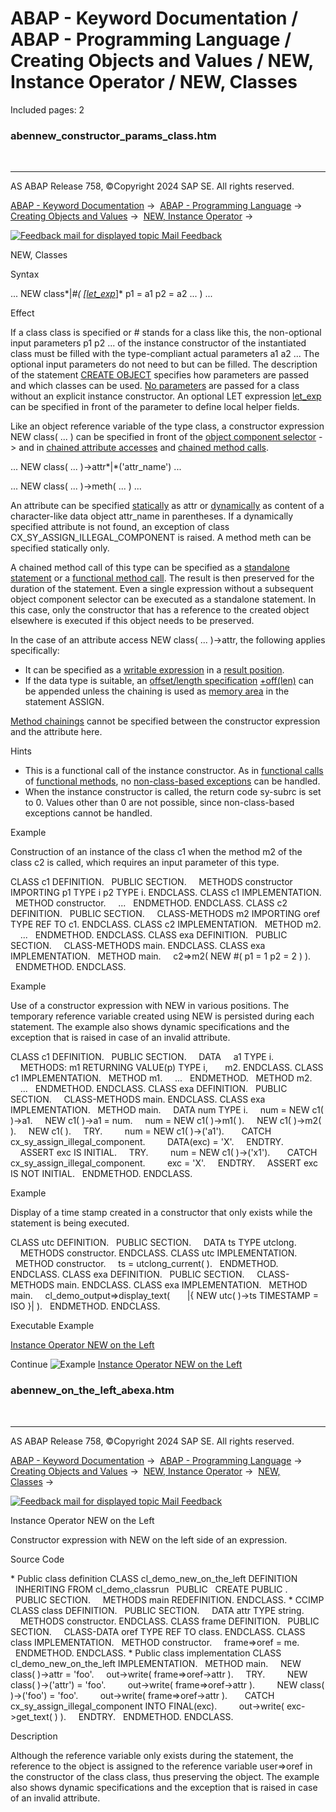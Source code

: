 # ABAP - Keyword Documentation / ABAP - Programming Language / Creating Objects and Values / NEW, Instance Operator / NEW, Classes

Included pages: 2


### abennew_constructor_params_class.htm

  

* * *

AS ABAP Release 758, ©Copyright 2024 SAP SE. All rights reserved.

[ABAP - Keyword Documentation](https://help.sap.com/doc/abapdocu_latest_index_htm/latest/en-US/abenabap.htm) →  [ABAP - Programming Language](https://help.sap.com/doc/abapdocu_latest_index_htm/latest/en-US/abenabap_reference.htm) →  [Creating Objects and Values](https://help.sap.com/doc/abapdocu_latest_index_htm/latest/en-US/abencreate_objects.htm) →  [NEW, Instance Operator](https://help.sap.com/doc/abapdocu_latest_index_htm/latest/en-US/abenconstructor_expression_new.htm) → 

 [![](Mail.gif?object=Mail.gif "Feedback mail for displayed topic") Mail Feedback](mailto:f1_help@sap.com?subject=Feedback%20on%20ABAP%20Documentation&body=Document:%20NEW%2C%20Classes%2C%20ABENNEW_CONSTRUCTOR_PARAMS_CLASS%2C%20758%0D%0A%0D%0AError:%0D%0A%0D%0A%0D%0A%0D%0ASuggestion%20for%20improvement:)

NEW, Classes

Syntax

... NEW class*|*#( *\[*[let\_exp](https://help.sap.com/doc/abapdocu_latest_index_htm/latest/en-US/abaplet.htm)*\]* p1 = a1 p2 = a2 ... ) ...

Effect

If a class class is specified or # stands for a class like this, the non-optional input parameters p1 p2 ... of the instance constructor of the instantiated class must be filled with the type-compliant actual parameters a1 a2 ... The optional input parameters do not need to but can be filled. The description of the statement [CREATE OBJECT](https://help.sap.com/doc/abapdocu_latest_index_htm/latest/en-US/abapcreate_object_parameters.htm) specifies how parameters are passed and which classes can be used. [No parameters](https://help.sap.com/doc/abapdocu_latest_index_htm/latest/en-US/abennew_constructor_params_initial.htm) are passed for a class without an explicit instance constructor. An optional LET expression [let\_exp](https://help.sap.com/doc/abapdocu_latest_index_htm/latest/en-US/abaplet.htm) can be specified in front of the parameter to define local helper fields.

Like an object reference variable of the type class, a constructor expression NEW class( ... ) can be specified in front of the [object component selector](https://help.sap.com/doc/abapdocu_latest_index_htm/latest/en-US/abenobject_component_select_glosry.htm "Glossary Entry") \-> and in [chained attribute accesses](https://help.sap.com/doc/abapdocu_latest_index_htm/latest/en-US/abenchained_attribute_acc_glosry.htm "Glossary Entry") and [chained method calls](https://help.sap.com/doc/abapdocu_latest_index_htm/latest/en-US/abenchained_method_call_glosry.htm "Glossary Entry").

... NEW class( ... )->attr*|*('attr\_name') ...

... NEW class( ... )->meth( ... ) ...

An attribute can be specified [statically](https://help.sap.com/doc/abapdocu_latest_index_htm/latest/en-US/abenobject_component_selector.htm) as attr or [dynamically](https://help.sap.com/doc/abapdocu_latest_index_htm/latest/en-US/abenobject_component_selector.htm) as content of a character-like data object attr\_name in parentheses. If a dynamically specified attribute is not found, an exception of class CX\_SY\_ASSIGN\_ILLEGAL\_COMPONENT is raised. A method meth can be specified statically only.

A chained method call of this type can be specified as a [standalone statement](https://help.sap.com/doc/abapdocu_latest_index_htm/latest/en-US/abapcall_method_static_chain.htm) or a [functional method call](https://help.sap.com/doc/abapdocu_latest_index_htm/latest/en-US/abapcall_method_functional.htm). The result is then preserved for the duration of the statement. Even a single expression without a subsequent object component selector can be executed as a standalone statement. In this case, only the constructor that has a reference to the created object elsewhere is executed if this object needs to be preserved.

In the case of an attribute access NEW class( ... )->attr, the following applies specifically:

-   It can be specified as a [writable expression](https://help.sap.com/doc/abapdocu_latest_index_htm/latest/en-US/abenwritable_expression_glosry.htm "Glossary Entry") in a [result position](https://help.sap.com/doc/abapdocu_latest_index_htm/latest/en-US/abenresult_position_glosry.htm "Glossary Entry").
-   If the data type is suitable, an [offset/length specification](https://help.sap.com/doc/abapdocu_latest_index_htm/latest/en-US/abenoffset_length_specific_glosry.htm "Glossary Entry") [+off(len)](https://help.sap.com/doc/abapdocu_latest_index_htm/latest/en-US/abenoffset_length.htm) can be appended unless the chaining is used as [memory area](https://help.sap.com/doc/abapdocu_latest_index_htm/latest/en-US/abapassign_mem_area_writable_exp.htm) in the statement ASSIGN.

[Method chainings](https://help.sap.com/doc/abapdocu_latest_index_htm/latest/en-US/abenmethod_chaining_glosry.htm "Glossary Entry") cannot be specified between the constructor expression and the attribute here.

Hints

-   This is a functional call of the instance constructor. As in [functional calls](https://help.sap.com/doc/abapdocu_latest_index_htm/latest/en-US/abapcall_method_functional.htm) of [functional methods](https://help.sap.com/doc/abapdocu_latest_index_htm/latest/en-US/abapmethods_functional.htm), no [non-class-based exceptions](https://help.sap.com/doc/abapdocu_latest_index_htm/latest/en-US/abenexceptions_non_class.htm) can be handled.
-   When the instance constructor is called, the return code sy-subrc is set to 0. Values other than 0 are not possible, since non-class-based exceptions cannot be handled.

Example

Construction of an instance of the class c1 when the method m2 of the class c2 is called, which requires an input parameter of this type.

CLASS c1 DEFINITION.
  PUBLIC SECTION.
    METHODS constructor IMPORTING p1 TYPE i p2 TYPE i.
ENDCLASS.
CLASS c1 IMPLEMENTATION.
  METHOD constructor.
    ...
  ENDMETHOD.
ENDCLASS.
CLASS c2 DEFINITION.
  PUBLIC SECTION.
    CLASS-METHODS m2 IMPORTING oref TYPE REF TO c1.
ENDCLASS.
CLASS c2 IMPLEMENTATION.
  METHOD m2.
    ...
  ENDMETHOD.
ENDCLASS.
CLASS exa DEFINITION.
  PUBLIC SECTION.
    CLASS-METHODS main.
ENDCLASS.
CLASS exa IMPLEMENTATION.
  METHOD main.
    c2=>m2( NEW #( p1 = 1 p2 = 2 ) ).
  ENDMETHOD.
ENDCLASS.

Example

Use of a constructor expression with NEW in various positions. The temporary reference variable created using NEW is persisted during each statement. The example also shows dynamic specifications and the exception that is raised in case of an invalid attribute.

CLASS c1 DEFINITION.
  PUBLIC SECTION.
    DATA     a1 TYPE i.
    METHODS: m1 RETURNING VALUE(p) TYPE i,
      m2.
ENDCLASS.
CLASS c1 IMPLEMENTATION.
  METHOD m1.
    ...
  ENDMETHOD.
  METHOD m2.
    ...
  ENDMETHOD.
ENDCLASS.
CLASS exa DEFINITION.
  PUBLIC SECTION.
    CLASS-METHODS main.
ENDCLASS.
CLASS exa IMPLEMENTATION.
  METHOD main.
    DATA num TYPE i.
    num = NEW c1( )->a1.
    NEW c1( )->a1 = num.
    num = NEW c1( )->m1( ).
    NEW c1( )->m2( ).
    NEW c1( ).
    TRY.
        num = NEW c1( )->('a1').
      CATCH cx\_sy\_assign\_illegal\_component.
        DATA(exc) = 'X'.
    ENDTRY.
    ASSERT exc IS INITIAL.
    TRY.
        num = NEW c1( )->('x1').
      CATCH cx\_sy\_assign\_illegal\_component.
        exc = 'X'.
    ENDTRY.
    ASSERT exc IS NOT INITIAL.
  ENDMETHOD.
ENDCLASS.

Example

Display of a time stamp created in a constructor that only exists while the statement is being executed.

CLASS utc DEFINITION.
  PUBLIC SECTION.
    DATA ts TYPE utclong.
    METHODS constructor.
ENDCLASS.
CLASS utc IMPLEMENTATION.
  METHOD constructor.
    ts = utclong\_current( ).
  ENDMETHOD.
ENDCLASS.
CLASS exa DEFINITION.
  PUBLIC SECTION.
    CLASS-METHODS main.
ENDCLASS.
CLASS exa IMPLEMENTATION.
  METHOD main.
    cl\_demo\_output=>display\_text(
      |{ NEW utc( )->ts TIMESTAMP = ISO }| ).
  ENDMETHOD.
ENDCLASS.

Executable Example

[Instance Operator NEW on the Left](https://help.sap.com/doc/abapdocu_latest_index_htm/latest/en-US/abennew_on_the_left_abexa.htm)

Continue
![Example](exa.gif "Example") [Instance Operator NEW on the Left](https://help.sap.com/doc/abapdocu_latest_index_htm/latest/en-US/abennew_on_the_left_abexa.htm)


### abennew_on_the_left_abexa.htm

  

* * *

AS ABAP Release 758, ©Copyright 2024 SAP SE. All rights reserved.

[ABAP - Keyword Documentation](https://help.sap.com/doc/abapdocu_latest_index_htm/latest/en-US/abenabap.htm) →  [ABAP - Programming Language](https://help.sap.com/doc/abapdocu_latest_index_htm/latest/en-US/abenabap_reference.htm) →  [Creating Objects and Values](https://help.sap.com/doc/abapdocu_latest_index_htm/latest/en-US/abencreate_objects.htm) →  [NEW, Instance Operator](https://help.sap.com/doc/abapdocu_latest_index_htm/latest/en-US/abenconstructor_expression_new.htm) →  [NEW, Classes](https://help.sap.com/doc/abapdocu_latest_index_htm/latest/en-US/abennew_constructor_params_class.htm) → 

 [![](Mail.gif?object=Mail.gif "Feedback mail for displayed topic") Mail Feedback](mailto:f1_help@sap.com?subject=Feedback%20on%20ABAP%20Documentation&body=Document:%20Instance%20Operator%20NEW%20on%20the%20Left%2C%20ABENNEW_ON_THE_LEFT_ABEXA%2C%20758%0D%0A%0D%0AError:%0D%0A%0D%0A%0D%0A%0D%0ASuggestion%20for%20improvement:)

Instance Operator NEW on the Left

Constructor expression with NEW on the left side of an expression.

Source Code   

\* Public class definition
CLASS cl\_demo\_new\_on\_the\_left DEFINITION
  INHERITING FROM cl\_demo\_classrun
  PUBLIC
  CREATE PUBLIC .
  PUBLIC SECTION.
    METHODS main REDEFINITION.
ENDCLASS.
\* CCIMP
CLASS class DEFINITION.
  PUBLIC SECTION.
    DATA attr TYPE string.
    METHODS constructor.
ENDCLASS.
CLASS frame DEFINITION.
  PUBLIC SECTION.
    CLASS-DATA oref TYPE REF TO class.
ENDCLASS.
CLASS class IMPLEMENTATION.
  METHOD constructor.
    frame=>oref = me.
  ENDMETHOD.
ENDCLASS.
\* Public class implementation
CLASS cl\_demo\_new\_on\_the\_left IMPLEMENTATION.
  METHOD main.
    NEW class( )->attr = 'foo'.
    out->write( frame=>oref->attr ).
    TRY.
        NEW class( )->('attr') = 'foo'.
        out->write( frame=>oref->attr ).
        NEW class( )->('foo') = 'foo'.
        out->write( frame=>oref->attr ).
      CATCH cx\_sy\_assign\_illegal\_component INTO FINAL(exc).
        out->write( exc->get\_text( ) ).
    ENDTRY.
  ENDMETHOD.
ENDCLASS.

Description   

Although the reference variable only exists during the statement, the reference to the object is assigned to the reference variable user=>oref in the constructor of the class class, thus preserving the object. The example also shows dynamic specifications and the exception that is raised in case of an invalid attribute.

